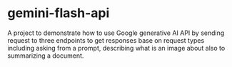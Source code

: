 # gemini-flash-api
A project to demonstrate how to use Google generative AI API  by sending request to three endpoints to get responses base on request types including asking from a prompt, describing what is an image about also to summarizing a document.
